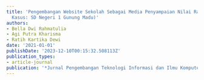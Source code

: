 ```yaml
---
title: 'Pengembangan Website Sekolah Sebagai Media Penyampaian Nilai Rapor Siswa (Studi
  Kasus: SD Negeri 1 Gunung Madu)'
authors:
- Bella Dwi Rahmatulia
- Agi Putra Kharisma
- Ratih Kartika Dewi
date: '2021-01-01'
publishDate: '2023-12-10T00:15:32.508113Z'
publication_types:
- article-journal
publication: '*Jurnal Pengembangan Teknologi Informasi dan Ilmu Komputer*'
---
```

